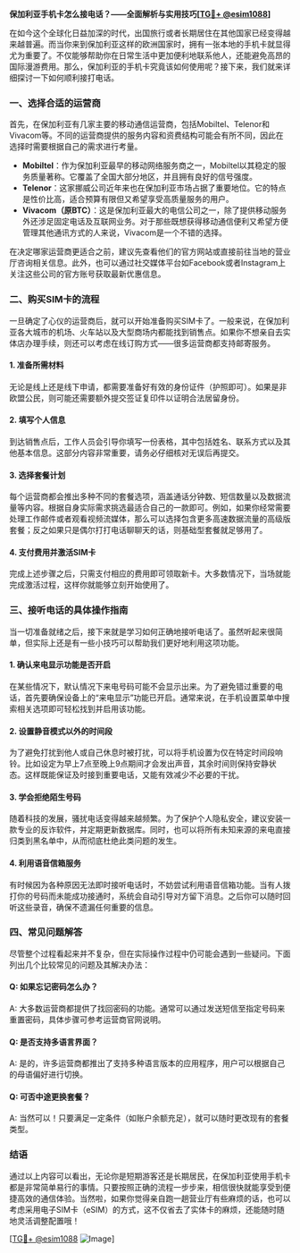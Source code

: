 **保加利亚手机卡怎么接电话？——全面解析与实用技巧[[TG💪+ @esim1088](https://t.me/s/esim1088)]**

在如今这个全球化日益加深的时代，出国旅行或者长期居住在其他国家已经变得越来越普遍。而当你来到保加利亚这样的欧洲国家时，拥有一张本地的手机卡就显得尤为重要了。不仅能够帮助你在日常生活中更加便利地联系他人，还能避免高昂的国际漫游费用。那么，保加利亚的手机卡究竟该如何使用呢？接下来，我们就来详细探讨一下如何顺利接打电话。

### 一、选择合适的运营商

首先，在保加利亚有几家主要的移动通信运营商，包括Mobiltel、Telenor和Vivacom等。不同的运营商提供的服务内容和资费结构可能会有所不同，因此在选择时需要根据自己的需求进行考量。

- **Mobiltel**：作为保加利亚最早的移动网络服务商之一，Mobiltel以其稳定的服务质量著称。它覆盖了全国大部分地区，并且拥有良好的信号强度。
- **Telenor**：这家挪威公司近年来也在保加利亚市场占据了重要地位。它的特点是性价比高，适合预算有限但又希望享受高质量服务的用户。
- **Vivacom（原BTC）**：这是保加利亚最大的电信公司之一，除了提供移动服务外还涉足固定电话及互联网业务。对于那些既想获得移动通信便利又希望方便管理其他通讯方式的人来说，Vivacom是一个不错的选择。

在决定哪家运营商更适合之前，建议先查看他们的官方网站或直接前往当地的营业厅咨询相关信息。此外，也可以通过社交媒体平台如Facebook或者Instagram上关注这些公司的官方账号获取最新优惠信息。

### 二、购买SIM卡的流程

一旦确定了心仪的运营商后，就可以开始准备购买SIM卡了。一般来说，在保加利亚各大城市的机场、火车站以及大型商场内都能找到销售点。如果你不想亲自去实体店办理手续，则还可以考虑在线订购方式——很多运营商都支持邮寄服务。

#### 1. 准备所需材料
无论是线上还是线下申请，都需要准备好有效的身份证件（护照即可）。如果是非欧盟公民，则可能还需要额外提交签证复印件以证明合法居留身份。

#### 2. 填写个人信息
到达销售点后，工作人员会引导你填写一份表格，其中包括姓名、联系方式以及其他基本信息。这部分内容非常重要，请务必仔细核对无误后再提交。

#### 3. 选择套餐计划
每个运营商都会推出多种不同的套餐选项，涵盖通话分钟数、短信数量以及数据流量等内容。根据自身实际需求挑选最适合自己的一款即可。例如，如果你经常需要处理工作邮件或者观看视频流媒体，那么可以选择包含更多高速数据流量的高级版套餐；反之如果只是偶尔打打电话聊聊天的话，则基础型套餐就足够用了。

#### 4. 支付费用并激活SIM卡
完成上述步骤之后，只需支付相应的费用即可领取新卡。大多数情况下，当场就能完成激活过程，这样你就能够立刻开始使用了。

### 三、接听电话的具体操作指南

当一切准备就绪之后，接下来就是学习如何正确地接听电话了。虽然听起来很简单，但实际上还是有一些小技巧可以帮助我们更好地利用这项功能。

#### 1. 确认来电显示功能是否开启
在某些情况下，默认情况下来电号码可能不会显示出来。为了避免错过重要的电话，首先要确保设备上的“来电显示”功能已开启。通常来说，在手机设置菜单中搜索相关选项即可轻松找到并启用该功能。

#### 2. 设置静音模式以外的时间段
为了避免打扰到他人或自己休息时被打扰，可以将手机设置为仅在特定时间段响铃。比如设定为早上7点至晚上9点期间才会发出声音，其余时间则保持安静状态。这样既能保证及时接到重要电话，又能有效减少不必要的干扰。

#### 3. 学会拒绝陌生号码
随着科技的发展，骚扰电话变得越来越频繁。为了保护个人隐私安全，建议安装一款专业的反诈软件，并定期更新数据库。同时，也可以将所有未知来源的来电直接归类到黑名单中，从而彻底杜绝此类问题的发生。

#### 4. 利用语音信箱服务
有时候因为各种原因无法即时接听电话时，不妨尝试利用语音信箱功能。当有人拨打你的号码而未能成功接通时，系统会自动引导对方留下消息。之后你可以随时回听这些录音，确保不遗漏任何重要的信息。

### 四、常见问题解答

尽管整个过程看起来并不复杂，但在实际操作过程中仍可能会遇到一些疑问。下面列出几个比较常见的问题及其解决办法：

#### Q: 如果忘记密码怎么办？
A: 大多数运营商都提供了找回密码的功能。通常可以通过发送短信至指定号码来重置密码，具体步骤可参考运营商官网说明。

#### Q: 是否支持多语言界面？
A: 是的，许多运营商都推出了支持多种语言版本的应用程序，用户可以根据自己的母语偏好进行切换。

#### Q: 可否中途更换套餐？
A: 当然可以！只要满足一定条件（如账户余额充足），就可以随时更改现有的套餐类型。

### 结语

通过以上内容可以看出，无论你是短期游客还是长期居民，在保加利亚使用手机卡都是非常简单易行的事情。只要按照正确的流程一步步来，相信很快就能享受到便捷高效的通信体验。当然啦，如果你觉得亲自跑一趟营业厅有些麻烦的话，也可以考虑采用电子SIM卡（eSIM）的方式，这不仅省去了实体卡的麻烦，还能随时随地灵活调整配置哦！

[[TG💪+ @esim1088](https://t.me/s/esim1088) ![Image](https://i.postimg.cc/4NQfJmqS/Snipaste-2025-05-13-00-14-12.png)]